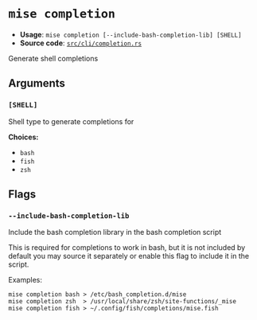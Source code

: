 # `mise completion`

- **Usage**: `mise completion [--include-bash-completion-lib] [SHELL]`
- **Source code**: [`src/cli/completion.rs`](https://github.com/jdx/mise/blob/main/src/cli/completion.rs)

Generate shell completions

## Arguments

### `[SHELL]`

Shell type to generate completions for

**Choices:**

- `bash`
- `fish`
- `zsh`

## Flags

### `--include-bash-completion-lib`

Include the bash completion library in the bash completion script

This is required for completions to work in bash, but it is not included by default
you may source it separately or enable this flag to include it in the script.

Examples:

```
mise completion bash > /etc/bash_completion.d/mise
mise completion zsh  > /usr/local/share/zsh/site-functions/_mise
mise completion fish > ~/.config/fish/completions/mise.fish
```
